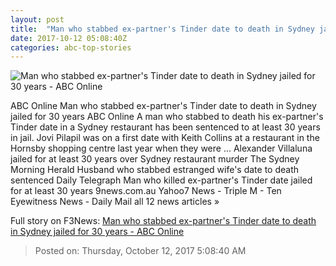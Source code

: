 ```yaml
---
layout: post
title:  "Man who stabbed ex-partner's Tinder date to death in Sydney jailed for 30 years - ABC Online"
date: 2017-10-12 05:08:40Z
categories: abc-top-stories
---
```


![Man who stabbed ex-partner's Tinder date to death in Sydney jailed for 30 years - ABC Online](http://www.abc.net.au/news/image/7288096-1x1-700x700.jpg)

ABC Online Man who stabbed ex-partner's Tinder date to death in Sydney jailed for 30 years ABC Online A man who stabbed to death his ex-partner's Tinder date in a Sydney restaurant has been sentenced to at least 30 years in jail. Jovi Pilapil was on a first date with Keith Collins at a restaurant in the Hornsby shopping centre last year when they were ... Alexander Villaluna jailed for at least 30 years over Sydney restaurant murder The Sydney Morning Herald Husband who stabbed estranged wife's date to death sentenced Daily Telegraph Man who killed ex-partner's Tinder date jailed for at least 30 years 9news.com.au Yahoo7 News - Triple M - Ten Eyewitness News - Daily Mail all 12 news articles »


Full story on F3News: [Man who stabbed ex-partner's Tinder date to death in Sydney jailed for 30 years - ABC Online](http://www.f3nws.com/n/3VkqPC)

> Posted on: Thursday, October 12, 2017 5:08:40 AM
